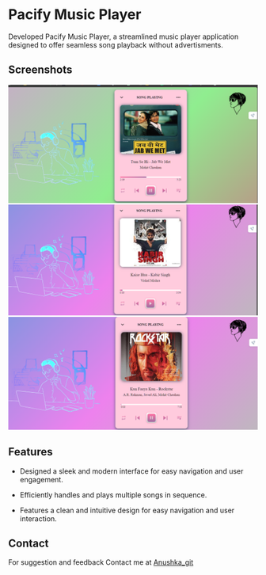 
#  Pacify Music Player

Developed Pacify Music Player, a streamlined music player application designed to offer seamless song playback without advertisments.

 




## Screenshots

![ss0](screenshots/s1.png)
![ss1](screenshots/s2.png)
![ss2](screenshots/s3.png)


## Features

- Designed a sleek and modern interface for easy navigation and user engagement.

- Efficiently handles and plays multiple songs in sequence.

- Features a clean and intuitive design for easy navigation and user interaction.




## Contact

For suggestion and feedback Contact me at [ Anushka_git ](https://github.com/Anushkagit19)
